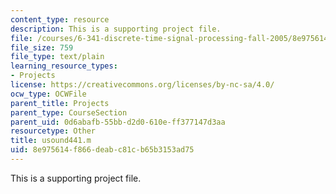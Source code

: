 ```yaml
---
content_type: resource
description: This is a supporting project file.
file: /courses/6-341-discrete-time-signal-processing-fall-2005/8e975614f866deabc81cb65b3153ad75_usound441.m
file_size: 759
file_type: text/plain
learning_resource_types:
- Projects
license: https://creativecommons.org/licenses/by-nc-sa/4.0/
ocw_type: OCWFile
parent_title: Projects
parent_type: CourseSection
parent_uid: 0d6abafb-55bb-d2d0-610e-ff377147d3aa
resourcetype: Other
title: usound441.m
uid: 8e975614-f866-deab-c81c-b65b3153ad75
---
```

This is a supporting project file.